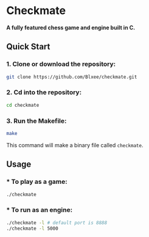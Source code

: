 # Checkmate

**A fully featured chess game and engine built in C.**

## Quick Start

### 1. Clone or download the repository:

```bash
git clone https://github.com/Blxee/checkmate.git
```

### 2. Cd into the repository:

```bash
cd checkmate
```

### 3. Run the Makefile:

```bash
make 
```

This command will make a binary file called `checkmate`.

## Usage

### * To play as a game:

```bash
./checkmate
```

### * To run as an engine:

```bash
./checkmate -l # default port is 8888
./checkmate -l 5000
```

